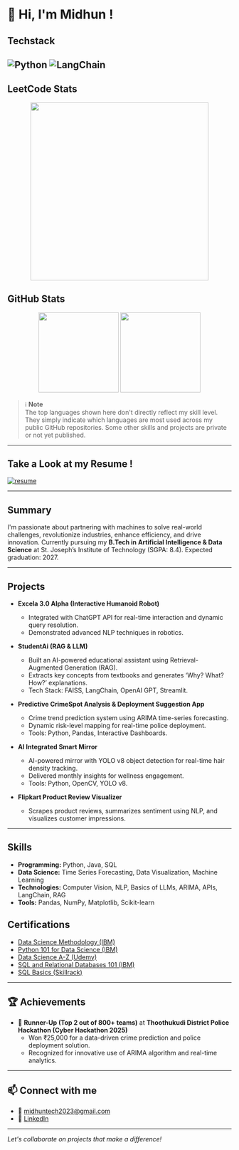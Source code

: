 # 👋 Hi, I'm Midhun !
## Techstack
![Python](https://img.shields.io/badge/Python-3776AB?style=for-the-badge&logo=python&logoColor=white)
![LangChain](https://img.shields.io/badge/LangChain-ffcc00?style=for-the-badge&logo=langchain&logoColor=black)
---
## LeetCode Stats
<div align="center">
  <img src="https://leetcard.jacoblin.cool/midhunprahash?theme=dark&ext=heatmap" width="400"/>
</div>

## GitHub Stats
<div align="center">
  <img height="180em" src="https://github-readme-stats.vercel.app/api?username=midhunprahash-ui&show_icons=true&theme=dark&include_all_commits=true&count_private=true&token=YOUR_NEW_TOKEN_HERE"/>
  <img height="180em" src="https://github-readme-stats.vercel.app/api/top-langs/?username=midhunprahash-ui&layout=compact&langs_count=8&theme=dark&token=YOUR_NEW_TOKEN_HERE"/>
</div>


> ℹ️ **Note**  
> The top languages shown here don't directly reflect my skill level. They simply indicate which languages are most used across my public GitHub repositories. Some other skills and projects are private or not yet published.
---

## Take a Look at my Resume !

<a href="https://drive.google.com/uc?export=download&id=1X3hW6b9uToupbuYhBEOBf7narkAhYw_8">
  <img src="https://img.shields.io/badge/Download%20Resume-blue?style=for-the-badge&logo=adobeacrobatreader" alt="resume"/>
</a>

---

## Summary

I'm passionate about partnering with machines to solve real-world challenges, revolutionize industries, enhance efficiency, and drive innovation. Currently pursuing my **B.Tech in Artificial Intelligence & Data Science** at St. Joseph’s Institute of Technology (SGPA: 8.4). Expected graduation: 2027.

---

## Projects

- **Excela 3.0 Alpha (Interactive Humanoid Robot)**
  - Integrated with ChatGPT API for real-time interaction and dynamic query resolution.
  - Demonstrated advanced NLP techniques in robotics.

- **StudentAi (RAG & LLM)**
  - Built an AI-powered educational assistant using Retrieval-Augmented Generation (RAG).
  - Extracts key concepts from textbooks and generates ‘Why? What? How?’ explanations.
  - Tech Stack: FAISS, LangChain, OpenAI GPT, Streamlit.

- **Predictive CrimeSpot Analysis & Deployment Suggestion App**
  - Crime trend prediction system using ARIMA time-series forecasting.
  - Dynamic risk-level mapping for real-time police deployment.
  - Tools: Python, Pandas, Interactive Dashboards.

- **AI Integrated Smart Mirror**
  - AI-powered mirror with YOLO v8 object detection for real-time hair density tracking.
  - Delivered monthly insights for wellness engagement.
  - Tools: Python, OpenCV, YOLO v8.

- **Flipkart Product Review Visualizer**
  - Scrapes product reviews, summarizes sentiment using NLP, and visualizes customer impressions.

---
## Skills

- **Programming:** Python, Java, SQL
- **Data Science:** Time Series Forecasting, Data Visualization, Machine Learning
- **Technologies:** Computer Vision, NLP, Basics of LLMs, ARIMA, APIs, LangChain, RAG
- **Tools:** Pandas, NumPy, Matplotlib, Scikit-learn

## Certifications

- [Data Science Methodology (IBM)](https://courses.cognitiveclass.ai/certificates/30720c84c6874a1783604880aefdb97a)
- [Python 101 for Data Science (IBM)](https://courses.cognitiveclass.ai/certificates/202c332650394476875dcd912b5815b0)
- [Data Science A-Z (Udemy)](https://ude.my/UC-bc67920a-0176-426d-862b-3d31a85efib)
- [SQL and Relational Databases 101 (IBM)](https://courses.cognitiveclass.ai/certificates/93085e4a9b8b4fed872d8eb5a9f816d0)
- [SQL Basics (Skillrack)](https://www.skillrack.com/faces/free/certificate.xhtml?t=cert&id=482693&key=FFY)

---
## 🏆 Achievements

- 🥈 **Runner-Up (Top 2 out of 800+ teams)** at **Thoothukudi District Police Hackathon (Cyber Hackathon 2025)**
  - Won ₹25,000 for a data-driven crime prediction and police deployment solution.
  - Recognized for innovative use of ARIMA algorithm and real-time analytics.

---

## 📫 Connect with me

- 📧 [midhuntech2023@gmail.com](mailto:midhuntech2023@gmail.com)
- 🔗 [LinkedIn](http://www.linkedin.com/in/midhun-prahash-14ab24292/)

---

*Let's collaborate on projects that make a difference!*
